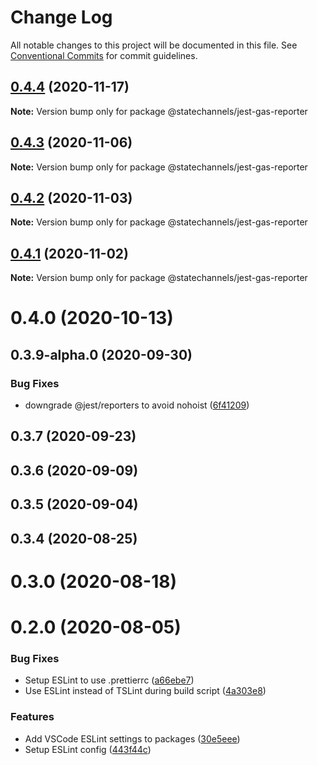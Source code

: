 # Change Log

All notable changes to this project will be documented in this file.
See [Conventional Commits](https://conventionalcommits.org) for commit guidelines.

## [0.4.4](https://github.com/statechannels/monorepo/compare/@statechannels/jest-gas-reporter@0.4.3...@statechannels/jest-gas-reporter@0.4.4) (2020-11-17)

**Note:** Version bump only for package @statechannels/jest-gas-reporter





## [0.4.3](https://github.com/statechannels/monorepo/compare/@statechannels/jest-gas-reporter@0.4.2...@statechannels/jest-gas-reporter@0.4.3) (2020-11-06)

**Note:** Version bump only for package @statechannels/jest-gas-reporter





## [0.4.2](https://github.com/statechannels/monorepo/compare/@statechannels/jest-gas-reporter@0.4.0...@statechannels/jest-gas-reporter@0.4.2) (2020-11-03)

**Note:** Version bump only for package @statechannels/jest-gas-reporter





## [0.4.1](https://github.com/statechannels/monorepo/compare/@statechannels/jest-gas-reporter@0.4.0...@statechannels/jest-gas-reporter@0.4.1) (2020-11-02)

**Note:** Version bump only for package @statechannels/jest-gas-reporter





# 0.4.0 (2020-10-13)



## 0.3.9-alpha.0 (2020-09-30)


### Bug Fixes

* downgrade @jest/reporters to avoid nohoist ([6f41209](https://github.com/statechannels/monorepo/commit/6f41209f23a8b8f3b59be94eefb7c53fc50b27d8))



## 0.3.7 (2020-09-23)



## 0.3.6 (2020-09-09)



## 0.3.5 (2020-09-04)



## 0.3.4 (2020-08-25)



# 0.3.0 (2020-08-18)



# 0.2.0 (2020-08-05)


### Bug Fixes

* Setup ESLint to use .prettierrc ([a66ebe7](https://github.com/statechannels/monorepo/commit/a66ebe73775e168799c7f2ffe08e0a9704e42798))
* Use ESLint instead of TSLint during build script ([4a303e8](https://github.com/statechannels/monorepo/commit/4a303e8952f56400e2f99858900a6d45907bb033))


### Features

* Add VSCode ESLint settings to packages ([30e5eee](https://github.com/statechannels/monorepo/commit/30e5eee12f54b9ba44ea6538a032b46ff354df04))
* Setup ESLint config ([443f44c](https://github.com/statechannels/monorepo/commit/443f44cbabccc3499e285ba8a8c8486eec5ba68e))
